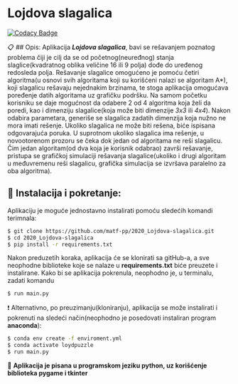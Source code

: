 # Lojdova slagalica

[![Codacy Badge](https://api.codacy.com/project/badge/Grade/ef68343b3be3489ca58dea50fe2eb14a)](https://app.codacy.com/gh/matf-pp/2020_Lojdova-slagalica?utm_source=github.com&utm_medium=referral&utm_content=matf-pp/2020_Lojdova-slagalica&utm_campaign=Badge_Grade_Dashboard)

:clipboard: ## Opis:
Aplikacija ***Lojdova slagalica***, bavi se rešavanjem poznatog problema čiji je cilj da se od početnog(neuređnog) stanja slaglice(kvadratnog oblika veličine 16 ili 9 polja) dođe do uređenog redosleda polja. Rešavanje slagalice omogućeno je pomoću četiri algoritma(u osnovi svih algoritama koji su korišćeni nalazi se algoritam A*), koji slagalicu rešavaju nejednakim brzinama, te stoga aplikacija omogućava poređenje datih algoritama uz grafičku podršku. Na samom početku korisniku se daje mogućnost da odabere 2 od 4 algoritma koja želi da poredi, kao i dimenziju slagalice(koja može biti dimenzije _3x3_ ili _4x4_). Nakon odabira parametara, generiše se slagalica zadatih dimenzija koja nužno ne mora imati rešenje. Ukoliko slagalica ne može biti rešena, biće ispisana odgovarajuća poruka. U suprotnom ukoliko slagalica ima rešenje, u novootorenom prozoru se čeka dok jedan od algoritama ne reši slagalicu. Čim jedan algoritam(od dva koja je korisnik odabrao) završi rešavanje, pristupa se grafičkoj simulaciji rešavanja slagalice(ukoliko i drugi algoritam u međuvremenu reši slagalicu, grafička simulacija se izvršava paralelno za oba algoritma).

## :hammer: Instalacija i pokretanje:
Aplikaciju je moguće jednostavno instalirati pomoću sledećih komandi terimnala:
```sh
$ git clone https://github.com/matf-pp/2020_Lojdova-slagalica.git
$ cd 2020_Lojdova-slagalica
$ pip install -r requirements.txt
```
Nakon preduzetih koraka, aplikacija će se klonirati sa gitHub-a, a sve neophodne biblioteke koje se nalaze u **requirements.txt** biće preuzete i instalirane. Kako bi se aplikacija pokrenula, neophodno je, u terminalu, zadati komandu
```sh
$ run main.py
```


:heavy_exclamation_mark: Alternativno, po preuzimanju(kloniranju), aplikacija se može instalirati i pokrenuti na sledeći način(neophodno je posedovati instaliran program **anaconda**):
```sh
$ conda env create -f enviroment.yml
$ conda activate loydpuzzle
$ run main.py
```

:open_file_folder: **Aplikacija je pisana u programskom jeziku python, uz korišćenje biblioteka pygame i tkinter**